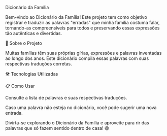 
Dicionário da Família

Bem-vindo ao Dicionário da Família! Este projeto tem como objetivo registrar e traduzir as palavras "erradas" que minha família costuma falar, tornando-as compreensíveis para todos e preservando essas expressões tão autênticas e divertidas.

📖 Sobre o Projeto

Muitas famílias têm suas próprias gírias, expressões e palavras inventadas ao longo dos anos. Este dicionário compila essas palavras com suas respectivas traduções corretas.

🛠 Tecnologias Utilizadas



📋 Como Usar

Consulte a lista de palavras e suas respectivas traduções.

Caso uma palavra não esteja no dicionário, você pode sugerir uma nova entrada.

Divirta-se explorando o Dicionário da Família e aproveite para rir das palavras que só fazem sentido dentro de casa! 😆

